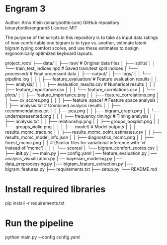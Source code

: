 # Engram 3
Author: Arno Klein (binarybottle.com)
GitHub repository: binarybottle/engram3
License: MIT 

The purpose of the scripts in this repository is to take as input data 
ratings of how comfortable one bigram is to type vs. another,
estimate latent bigram typing comfort scores, and use these estimates
to design ergonomically optimized keyboard layouts.

project_root/
├── data/
│   ├── raw/                                # Original data files
│   ├── splits/
│   │   └── train_test_indices.npz          # Saved train/test split indices
│   └── processed/                          # Final processed data
│
├── output/
│   ├── logs/
│   │   └── pipeline.log
│   │
│   ├── feature_evaluation/                 # Feature evaluation results
│   │   ├── analysis/
│   │   │   ├── evaluation_results.csv      # Numerical results
│   │   │   ├── feature_importance.csv
│   │   │   └── feature_correlations.csv
│   │   └── plots/
│   │       ├── feature_importance.png
│   │       ├── feature_correlations.png
│   │       └── cv_scores.png
│   │
│   ├── feature_space/                      # Feature space analysis
│   │   ├── analysis.txt                    # Combined analysis results
│   │   ├── recommendations.txt
│   │   ├── pca.png
│   │   ├── bigram_graph.png
│   │   └── underrepresented.png
│   │
│   ├── frequency_timing/                   # Timing analysis
│   │   ├── analysis.txt
│   │   ├── relationship.png
│   │   ├── groups_boxplot.png
│   │   └── groups_violin.png
│   │
│   ├── model/                             # Model outputs
│   │   ├── results_mcmc_trace.nc
│   │   ├── results_mcmc_point_estimates.csv
│   │   ├── results_mcmc_model_info.json
│   │   ├── diagnostics_mcmc.png
│   │   ├── forest_mcmc.png
│   │   # (Similar files for variational inference with 'vi' instead of 'mcmc')
│   │
│   └── scores/
│       └── bigram_comfort_scores.csv
│
├── __init__.py
│── main.py
│── config.yaml
│── feature_evaluation.py
│── analysis_visualization.py
│── bayesian_modeling.py
│── data_preprocessing.py
│── bigram_feature_extraction.py
│── bigram_features.py
├── requirements.txt
├── setup.py
└── README.md

# Install required libraries
pip install -r requirements.txt

# Run the pipeline
python main.py --config config.yaml
